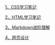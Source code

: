 [1、CSS学习笔记](https://githubfast.com/antidote-for-world/Tasks/blob/3f2ef3ac54a4ed8640368e5c4bb93807985a6c11/%E9%98%B6%E6%AE%B53%E7%AC%94%E8%AE%B0/CSS%E5%AD%A6%E4%B9%A0%E7%AC%94%E8%AE%B0.md)

[2、HTML学习笔记](https://githubfast.com/antidote-for-world/Tasks/blob/b96ce3556eaa11661e7f52288ffb3d5c4a14db27/%E9%98%B6%E6%AE%B53%E7%AC%94%E8%AE%B0/HTML%E5%AD%A6%E4%B9%A0%E7%AC%94%E8%AE%B0.md)

[3、Markdown进阶理解](https://githubfast.com/antidote-for-world/Tasks/blob/e1feb49df42f6c44c5175ac43a33c3504bb08649/%E9%98%B6%E6%AE%B53%E7%AC%94%E8%AE%B0/Markdown%E8%BF%9B%E9%98%B6%E7%90%86%E8%A7%A3.md)

[4、网页设计](https://githubfast.com/antidote-for-world/Tasks/blob/556815cb7d5f5ced31a6fb5cecd4bea66ef91787/%E9%98%B6%E6%AE%B53%E7%AC%94%E8%AE%B0/%E7%BD%91%E9%A1%B5%E8%AE%BE%E8%AE%A1.md)
